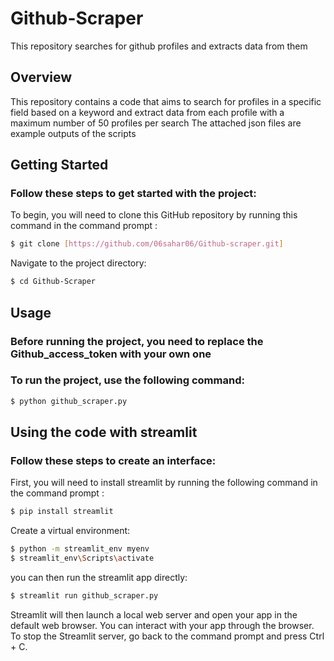 # Github-Scraper
This repository searches for github profiles and extracts data from them


## Overview

This repository contains a code that aims to search for profiles in a specific field based on a keyword and extract data from each profile with a maximum number of 50 profiles per search
The attached json files are example outputs of the scripts
## Getting Started

### Follow these steps to get started with the project:
To begin, you will need to clone this GitHub repository by running this command in the command prompt :
```bash
$ git clone [https://github.com/06sahar06/Github-scraper.git]
```
Navigate to the project directory:
```bash 
$ cd Github-Scraper
```

## Usage

### Before running the project, you need to replace the Github_access_token with your own one 


### To run the project, use the following command:
```bash
$ python github_scraper.py
```


## Using the code with streamlit
### Follow these steps to create an interface:
First, you will need to install streamlit by running the following command in the command prompt :
```bash
$ pip install streamlit
```
Create a virtual environment:

```bash
$ python -m streamlit_env myenv
$ streamlit_env\Scripts\activate
```

you can then run the streamlit app directly:
```bash
$ streamlit run github_scraper.py
```
Streamlit will then launch a local web server and open your app in the default web browser. You can interact with your app through the browser.
To stop the Streamlit server, go back to the command prompt and press Ctrl + C.

